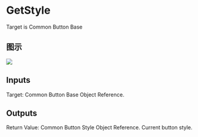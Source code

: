 # GetStyle

Target is Common Button Base

## 图示

![]($-20221218-18203654.png)

## Inputs

Target: Common Button Base Object Reference.  

## Outputs

Return Value: Common Button Style Object Reference. Current button style.

